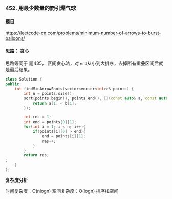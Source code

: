 ### 452. 用最少数量的箭引爆气球

#### 题目

https://leetcode-cn.com/problems/minimum-number-of-arrows-to-burst-balloons/

#### 思路： 贪心

思路等同于 题435， 区间贪心法，对 `end`从小到大排序，去掉所有重叠区间后就是最后结果。

```cpp
class Solution {
public:
    int findMinArrowShots(vector<vector<int>>& points) {
        int n = points.size();
        sort(points.begin(), points.end(), [](const auto& a, const auto& b){
            return a[1] < b[1];
        });

        int res = 1;
        int end = points[0][1];
        for(int i = 1; i < n; i++){
            if(points[i][0] > end){
                end = points[i][1];
                res++;
            } 
        }
        return res;
;
    }
};
```

**复杂度分析**

时间复杂度：O(nlogn)
空间复杂度：O(logn) 排序栈空间